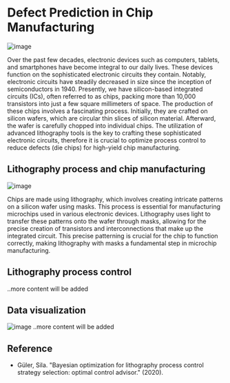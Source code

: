 # Defect Prediction in Chip Manufacturing

![image](https://github.com/PanithanS/Defect-Prediction-in-Semiconductor-Lithography/assets/83627892/8ad89b43-b14d-46a4-8682-52d5ddad2908)

Over the past few decades, electronic devices such as computers, tablets, and smartphones have become integral to our daily lives. These devices function on the sophisticated electronic circuits they contain. Notably, electronic circuits have steadily decreased in size since the inception of semiconductors in 1940. Presently, we have silicon-based integrated circuits (ICs), often referred to as chips, packing more than 10,000 transistors into just a few square millimeters of space. The production of these chips involves a fascinating process. Initially, they are crafted on silicon wafers, which are circular thin slices of silicon material. Afterward, the wafer is carefully chopped into individual chips. The utilization of advanced lithography tools is the key to crafting these sophisticated electronic circuits, therefore it is crucial to optimize process control to reduce defects (die chips) for high-yield chip manufacturing.

## Lithography process and chip manufacturing

![image](https://github.com/PanithanS/Defect-Prediction-in-Semiconductor-Lithography/assets/83627892/2cd32c31-cbe4-467e-b74b-80cc5b0230e0)

Chips are made using lithography, which involves creating intricate patterns on a silicon wafer using masks. This process is essential for manufacturing microchips used in various electronic devices. Lithography uses light to transfer these patterns onto the wafer through masks, allowing for the precise creation of transistors and interconnections that make up the integrated circuit. This precise patterning is crucial for the chip to function correctly, making lithography with masks a fundamental step in microchip manufacturing.

## Lithography process control
..more content will be added

## Data visualization
![image](https://github.com/PanithanS/Defect-Prediction-in-Semiconductor-Lithography/assets/83627892/4e8a6cf6-af67-4b77-ad24-067e9a72130e)
..more content will be added


## Reference
- Güler, Sila. "Bayesian optimization for lithography process control strategy selection: optimal control advisor." (2020).
